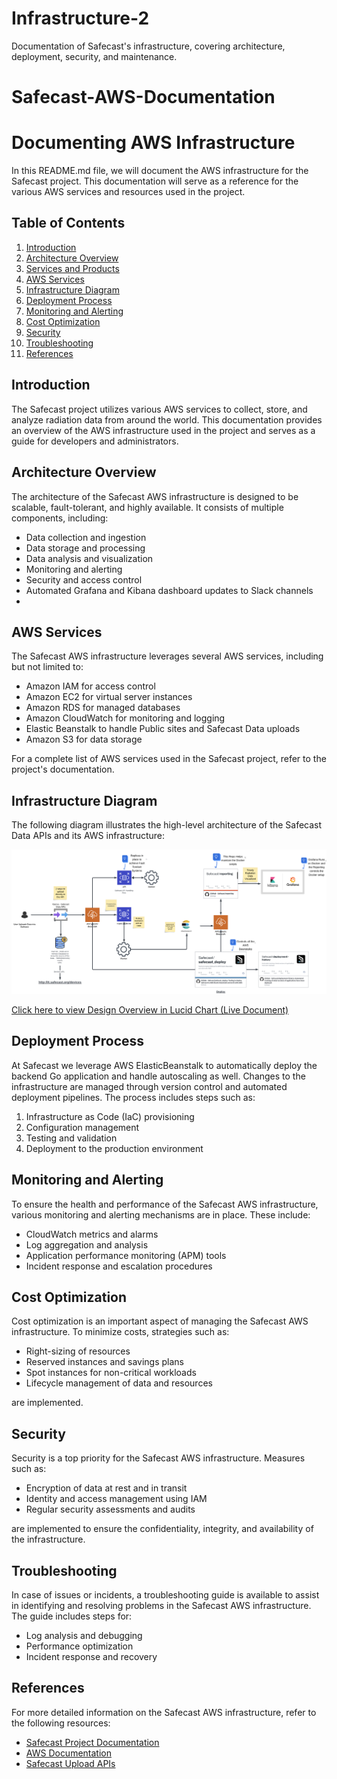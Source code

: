 # Infrastructure-2
Documentation of Safecast's infrastructure, covering architecture, deployment, security, and maintenance.

# Safecast-AWS-Documentation 

# Documenting AWS Infrastructure

In this README.md file, we will document the AWS infrastructure for the Safecast project. This documentation will serve as a reference for the various AWS services and resources used in the project.

## Table of Contents

1. [Introduction](#introduction)
2. [Architecture Overview](#architecture-overview)
3. [Services and Products](#services-and-products)
4. [AWS Services](#aws-services)
5. [Infrastructure Diagram](#infrastructure-diagram)
6. [Deployment Process](#deployment-process)
7. [Monitoring and Alerting](#monitoring-and-alerting)
8. [Cost Optimization](#cost-optimization)
9. [Security](#security)
10. [Troubleshooting](#troubleshooting)
11. [References](#references)

## Introduction

The Safecast project utilizes various AWS services to collect, store, and analyze radiation data from around the world. This documentation provides an overview of the AWS infrastructure used in the project and serves as a guide for developers and administrators.

## Architecture Overview

The architecture of the Safecast AWS infrastructure is designed to be scalable, fault-tolerant, and highly available. It consists of multiple components, including:

- Data collection and ingestion
- Data storage and processing
- Data analysis and visualization
- Monitoring and alerting
- Security and access control
- Automated Grafana and Kibana dashboard updates to Slack channels
- 

## AWS Services

The Safecast AWS infrastructure leverages several AWS services, including but not limited to:

- Amazon IAM for access control
- Amazon EC2 for virtual server instances
- Amazon RDS for managed databases
- Amazon CloudWatch for monitoring and logging
- Elastic Beanstalk to handle Public sites and Safecast Data uploads
- Amazon S3 for data storage

For a complete list of AWS services used in the Safecast project, refer to the project's documentation.

## Infrastructure Diagram

The following diagram illustrates the high-level architecture of the Safecast Data APIs and its  AWS infrastructure:

![Safecast Radiation Data Upload](Infra/safecastapi.png)

[Click here to view Design Overview in Lucid Chart (Live Document)](https://lucid.app/lucidchart/8ea6d452-4697-4609-a5d5-6f7fb8e8cc33/edit?viewport_loc=2115%2C100%2C684%2C392%2C0_0&invitationId=inv_f4c987d5-35fa-4fb7-b833-ed23a7deee68)

## Deployment Process

At Safecast we leverage AWS ElasticBeanstalk to automatically deploy the backend Go application and handle autoscaling as well. Changes to the infrastructure are managed through version control and automated deployment pipelines. The process includes steps such as:

1. Infrastructure as Code (IaC) provisioning
2. Configuration management
3. Testing and validation
4. Deployment to the production environment

## Monitoring and Alerting

To ensure the health and performance of the Safecast AWS infrastructure, various monitoring and alerting mechanisms are in place. These include:

- CloudWatch metrics and alarms
- Log aggregation and analysis
- Application performance monitoring (APM) tools
- Incident response and escalation procedures

## Cost Optimization

Cost optimization is an important aspect of managing the Safecast AWS infrastructure. To minimize costs, strategies such as:

- Right-sizing of resources
- Reserved instances and savings plans
- Spot instances for non-critical workloads
- Lifecycle management of data and resources

are implemented.

## Security

Security is a top priority for the Safecast AWS infrastructure. Measures such as:

<!-- - Network isolation using VPCs and security groups -->
- Encryption of data at rest and in transit
- Identity and access management using IAM
- Regular security assessments and audits

are implemented to ensure the confidentiality, integrity, and availability of the infrastructure.

## Troubleshooting

In case of issues or incidents, a troubleshooting guide is available to assist in identifying and resolving problems in the Safecast AWS infrastructure. The guide includes steps for:

- Log analysis and debugging
- Performance optimization
- Incident response and recovery

## References

For more detailed information on the Safecast AWS infrastructure, refer to the following resources:

- [Safecast Project Documentation](https://safecast.org/)
- [AWS Documentation](https://docs.aws.amazon.com/)
- [Safecast Upload APIs](https://github.com/Safecast)
